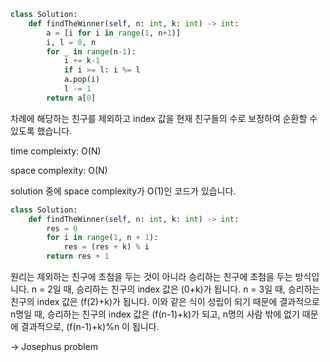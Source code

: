 ```python
class Solution:
    def findTheWinner(self, n: int, k: int) -> int:
        a = [i for i in range(1, n+1)]
        i, l = 0, n
        for _ in range(n-1):
            i += k-1
            if i >= l: i %= l
            a.pop(i)
            l -= 1
        return a[0]
```

차례에 해당하는 친구를 제외하고 index 값을 현재 친구들의 수로 보정하여 순환할 수 있도록 했습니다.

time compleixty: O(N)

space complexity: O(N)


solution 중에 space complexity가 O(1)인 코드가 있습니다.

```python
class Solution:
    def findTheWinner(self, n: int, k: int) -> int:
        res = 0
        for i in range(1, n + 1):
            res = (res + k) % i
        return res + 1
```

원리는 제외하는 친구에 초첨을 두는 것이 아니라 승리하는 친구에 초첨을 두는 방식입니다.
n = 2일 때, 승리하는 친구의 index 값은 (0+k)가 됩니다.
n = 3일 때, 승리하는 친구의 index 값은 (f(2)+k)가 됩니다.
이와 같은 식이 성립이 되기 때문에 결과적으로
n명일 때, 승리하는 친구의 index 값은 (f(n-1)+k)가 되고, n명의 사람 밖에 없기 때문에 결과적으로,
(f(n-1)+k)%n 이 됩니다.

-> Josephus problem